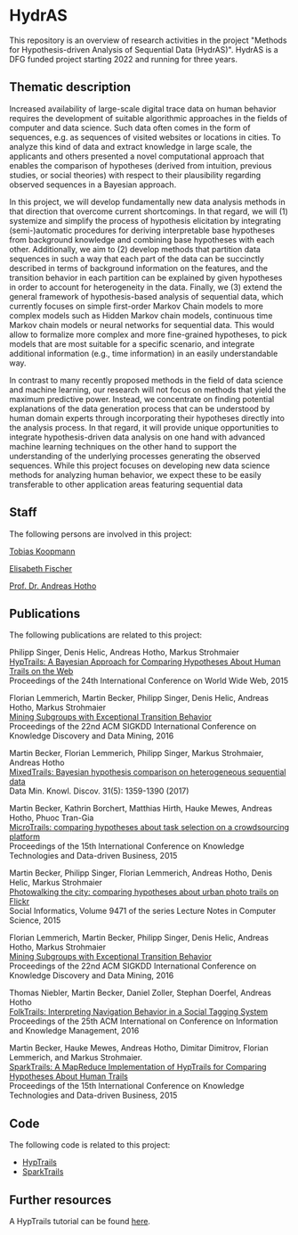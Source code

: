 # HydrAS
This repository is an overview of research activities in the project "Methods for Hypothesis-driven Analysis of Sequential Data (HydrAS)". 
HydrAS is a DFG funded project starting 2022 and running for three years. 

## Thematic description

Increased availability of large-scale digital trace data on human behavior requires the development of suitable algorithmic approaches in the fields of computer and data science. Such data often comes in the form of sequences, e.g. as sequences of visited websites or locations in cities. To analyze this kind of data and extract knowledge in large scale, the applicants and others presented a novel computational approach that enables the comparison of hypotheses (derived from intuition, previous studies, or social theories) with respect to their plausibility regarding observed sequences in a Bayesian approach.

In this project, we will develop fundamentally new data analysis methods in that direction that overcome current shortcomings. In that regard, we will (1) systemize and simplify the process of hypothesis elicitation by integrating (semi-)automatic procedures for deriving interpretable base hypotheses from background knowledge and combining base hypotheses with each other. Additionally, we aim to (2) develop methods that partition data sequences in such a way that each part of the data can be succinctly described in terms of background information on the features, and the transition behavior in each partition can be explained by given hypotheses in order to account for heterogeneity in the data. Finally, we (3) extend the general framework of hypothesis-based analysis of sequential data, which currently focuses on simple first-order Markov Chain models to more complex models such as Hidden Markov chain models, continuous time Markov chain models or neural networks for sequential data. This would allow to formalize more complex and more fine-grained hypotheses, to pick models that are most suitable for a specific scenario, and integrate additional information (e.g., time information) in an easily understandable way.

In contrast to many recently proposed methods in the field of data science and machine learning, our research will not focus on methods that yield the maximum predictive power. Instead, we concentrate on finding potential explanations of the data generation process that can be understood by human domain experts through incorporating their hypotheses directly into the analysis process. In that regard, it will provide unique opportunities to integrate hypothesis-driven data analysis on one hand with advanced machine learning techniques on the other hand to support the understanding of the underlying processes generating the observed sequences. While this project focuses on developing new data science methods for analyzing human behavior, we expect these to be easily transferable to other application areas featuring sequential data

## Staff

The following persons are involved in this project:

[Tobias Koopmann](https://www.informatik.uni-wuerzburg.de/datascience/staff/koopmann/)

[Elisabeth Fischer](https://www.informatik.uni-wuerzburg.de/datascience/staff/elisabeth-fischer/)

[Prof. Dr. Andreas Hotho](https://www.informatik.uni-wuerzburg.de/datascience/staff/hotho/)

## Publications

The following publications are related to this project:

Philipp Singer, Denis Helic, Andreas Hotho, Markus Strohmaier <br>
[HypTrails: A Bayesian Approach for Comparing Hypotheses About Human Trails on the Web](https://dl.acm.org/doi/abs/10.1145/2736277.2741080) <br>
Proceedings of the 24th International Conference on World Wide Web, 2015

Florian Lemmerich, Martin Becker, Philipp Singer, Denis Helic, Andreas Hotho, Markus Strohmaier <br>
[Mining Subgroups with Exceptional Transition Behavior](https://dl.acm.org/doi/10.1145/2939672.2939752) <br>
Proceedings of the 22nd ACM SIGKDD International Conference on Knowledge Discovery and Data Mining, 2016

Martin Becker, Florian Lemmerich, Philipp Singer, Markus Strohmaier, Andreas Hotho <br>
[MixedTrails: Bayesian hypothesis comparison on heterogeneous sequential data](https://link.springer.com/article/10.1007/s10618-017-0518-x) <br>
Data Min. Knowl. Discov. 31(5): 1359-1390 (2017)

Martin Becker, Kathrin Borchert, Matthias Hirth, Hauke Mewes, Andreas Hotho, Phuoc Tran-Gia <br>
[MicroTrails: comparing hypotheses about task selection on a crowdsourcing platform](https://dl.acm.org/doi/10.1145/2809563.2809608) <br>
Proceedings of the 15th International Conference on Knowledge Technologies and Data-driven Business, 2015

Martin Becker, Philipp Singer, Florian Lemmerich, Andreas Hotho, Denis Helic, Markus Strohmaier <br>
[Photowalking the city: comparing hypotheses about urban photo trails on Flickr](https://link.springer.com/chapter/10.1007/978-3-319-27433-1_16) <br>
Social Informatics, Volume 9471 of the series Lecture Notes in Computer Science, 2015

Florian Lemmerich, Martin Becker, Philipp Singer, Denis Helic, Andreas Hotho, Markus Strohmaier <br>
[Mining Subgroups with Exceptional Transition Behavior](https://dl.acm.org/doi/10.1145/2939672.2939752) <br>
Proceedings of the 22nd ACM SIGKDD International Conference on Knowledge Discovery and Data Mining, 2016

Thomas Niebler, Martin Becker, Daniel Zoller, Stephan Doerfel, Andreas Hotho <br>
[FolkTrails: Interpreting Navigation Behavior in a Social Tagging System](https://dl.acm.org/doi/10.1145/2983323.2983686) <br>
Proceedings of the 25th ACM International on Conference on Information and Knowledge Management, 2016

Martin Becker, Hauke Mewes, Andreas Hotho, Dimitar Dimitrov, Florian Lemmerich, and Markus Strohmaier. <br>
[SparkTrails: A MapReduce Implementation of HypTrails for Comparing Hypotheses About Human Trails](https://dl.acm.org/doi/10.1145/2872518.2889380) <br>
Proceedings of the 15th International Conference on Knowledge Technologies and Data-driven Business, 2015


## Code 

The following code is related to this project:
- [HypTrails](https://github.com/mgbckr/pytrails)
- [SparkTrails](https://github.com/mgbckr/sparktrails)

## Further resources

A HypTrails tutorial can be found [here](https://nbviewer.org/github/psinger/HypTrails/blob/master/tutorial/hyptrails_tutorial.ipynb). 

